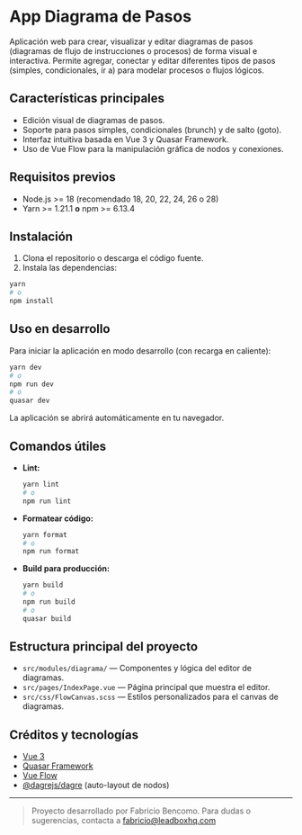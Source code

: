 # App Diagrama de Pasos

Aplicación web para crear, visualizar y editar diagramas de pasos (diagramas de flujo de instrucciones o procesos) de forma visual e interactiva. Permite agregar, conectar y editar diferentes tipos de pasos (simples, condicionales, ir a) para modelar procesos o flujos lógicos.

## Características principales
- Edición visual de diagramas de pasos.
- Soporte para pasos simples, condicionales (brunch) y de salto (goto).
- Interfaz intuitiva basada en Vue 3 y Quasar Framework.
- Uso de Vue Flow para la manipulación gráfica de nodos y conexiones.

## Requisitos previos
- Node.js >= 18 (recomendado 18, 20, 22, 24, 26 o 28)
- Yarn >= 1.21.1 **o** npm >= 6.13.4

## Instalación
1. Clona el repositorio o descarga el código fuente.
2. Instala las dependencias:

```bash
yarn
# o
npm install
```

## Uso en desarrollo
Para iniciar la aplicación en modo desarrollo (con recarga en caliente):

```bash
yarn dev
# o
npm run dev
# o
quasar dev
```

La aplicación se abrirá automáticamente en tu navegador.

## Comandos útiles
- **Lint:**
  ```bash
  yarn lint
  # o
  npm run lint
  ```
- **Formatear código:**
  ```bash
  yarn format
  # o
  npm run format
  ```
- **Build para producción:**
  ```bash
  yarn build
  # o
  npm run build
  # o
  quasar build
  ```

## Estructura principal del proyecto
- `src/modules/diagrama/` — Componentes y lógica del editor de diagramas.
- `src/pages/IndexPage.vue` — Página principal que muestra el editor.
- `src/css/FlowCanvas.scss` — Estilos personalizados para el canvas de diagramas.

## Créditos y tecnologías
- [Vue 3](https://vuejs.org/)
- [Quasar Framework](https://quasar.dev/)
- [Vue Flow](https://vue-flow.dev/)
- [@dagrejs/dagre](https://github.com/dagrejs/dagre) (auto-layout de nodos)

---

> Proyecto desarrollado por Fabricio Bencomo. Para dudas o sugerencias, contacta a fabricio@leadboxhq.com
